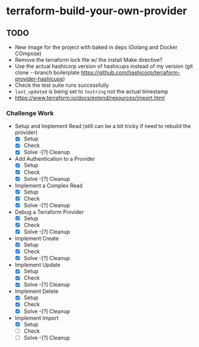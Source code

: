 # terraform-build-your-own-provider

## TODO

- New image for the project with baked in deps (Golang and Docker COmpose)
- Remove the terraform lock file w/ the install Make directive?
- Use the actual hashicorp version of hashicups instead of my version (git clone --branch boilerplate https://github.com/hashicorp/terraform-provider-hashicups)
- Check the test suite runs successfully
- `last_updated` is being set to `tostring` not the actual timestamp
- https://www.terraform.io/docs/extend/resources/import.html

### Challenge Work

- Setup and Implement Read (still can be a bit tricky if need to rebuild the provider)
    -[x] Setup
    -[x] Check
    -[x] Solve
    -[?] Cleanup
- Add Authentication to a Provider
    -[x] Setup
    -[x] Check
    -[x] Solve
    -[?] Cleanup
- Implement a Complex Read
    -[x] Setup
    -[x] Check
    -[x] Solve
    -[?] Cleanup
- Debug a Terraform Provider
    -[x] Setup
    -[x] Check
    -[x] Solve
    -[?] Cleanup
- Implement Create
    -[x] Setup
    -[x] Check
    -[x] Solve
    -[?] Cleanup
- Implement Update
    -[x] Setup
    -[x] Check
    -[x] Solve
    -[?] Cleanup
- Implement Delete
    -[x] Setup
    -[x] Check
    -[x] Solve
    -[?] Cleanup
- Implement Import
    -[x] Setup
    -[ ] Check
    -[ ] Solve
    -[?] Cleanup
